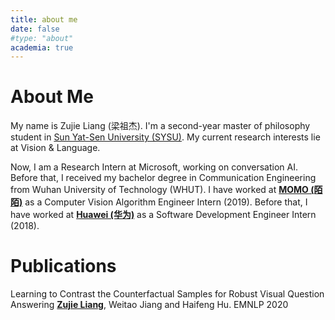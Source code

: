 ```yaml
---
title: about me
date: false
#type: "about"
academia: true
---
```




# About Me #

My name is Zujie Liang (梁祖杰). I'm a second-year master of philosophy student in [Sun Yat-Sen University (SYSU)](https://www.sysu.edu.cn). My current research interests lie at Vision & Language.

Now, I am a Research Intern at Microsoft, working on conversation AI. Before that, I received my bachelor degree in Communication Engineering from Wuhan University of Technology (WHUT). I have worked at **<u>MOMO (陌陌)</u>** as a Computer Vision Algorithm Engineer Intern (2019). Before that, I have worked at <u>**Huawei (华为)**</u> as a Software Development Engineer Intern (2018). 

# Publications #

Learning to Contrast the Counterfactual Samples for Robust Visual Question Answering
<u>**Zujie Liang**</u>, Weitao Jiang and Haifeng Hu.
EMNLP 2020


